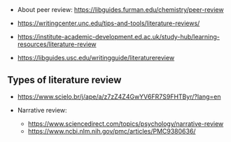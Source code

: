 ## 

-   About peer review: https://libguides.furman.edu/chemistry/peer-review

-   https://writingcenter.unc.edu/tips-and-tools/literature-reviews/

-   https://institute-academic-development.ed.ac.uk/study-hub/learning-resources/literature-review

-   https://libguides.usc.edu/writingguide/literaturereview

## Types of literature review

-   https://www.scielo.br/j/ape/a/z7zZ4Z4GwYV6FR7S9FHTByr/?lang=en

-   Narrative review:

    -   https://www.sciencedirect.com/topics/psychology/narrative-review
    -   https://www.ncbi.nlm.nih.gov/pmc/articles/PMC9380636/
